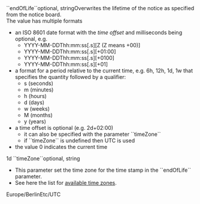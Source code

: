 <tr><td>``endOfLife``</td><td>optional, string</td><td>Overwrites the lifetime of the notice as specified from the notice board.<br/>
The value has multiple formats
<ul>
<li>an ISO 8601 date format with the <i>time offset</i> and milliseconds being optional, e.g.
  <ul>
    <li>YYYY-MM-DDThh:mm:ss[.s][Z (Z means +00)]</li>
    <li>YYYY-MM-DDThh:mm:ss[.s][+01:00]</li>
    <li>YYYY-MM-DDThh:mm:ss[.s][+0100]</li>
    <li>YYYY-MM-DDThh:mm:ss[.s][+01]</li>
  </ul>
</li>
<li>a format for a period relative to the current time, e.g. 6h, 12h, 1d, 1w that specifies the quantity followed by a qualifier:
  <ul>
    <li>s (seconds)</li>
    <li>m (minutes)</li>
    <li>h (hours)</li>
    <li>d (days)</li>
    <li>w (weeks)</li>
    <li>M (months)</li>
    <li>y (years)</li>
  </ul>
</li>
<li>a time offset is optional (e.g. 2d+02:00)
  <ul>
    <li>it can also be specified with the parameter ``timeZone``</li>
    <li>if ``timeZone`` is undefined then UTC is used</li>
  </ul>
</li>
<li>the value 0 indicates the current time</li>
</ul>
</td><td>1d</td><td></td></tr>
<tr><td>``timeZone``</td><td>optional, string</td><td><ul>
       <li>This parameter set the time zone for the time stamp in the ``endOfLife`` parameter.</li>
       <li>See here the list for <a href="https://en.wikipedia.org/wiki/List_of_tz_database_time_zones" target="wiki">available time zones</a>.</li>
    </ul></td><td>Europe/Berlin</td><td>Etc/UTC</td>
</tr>
    